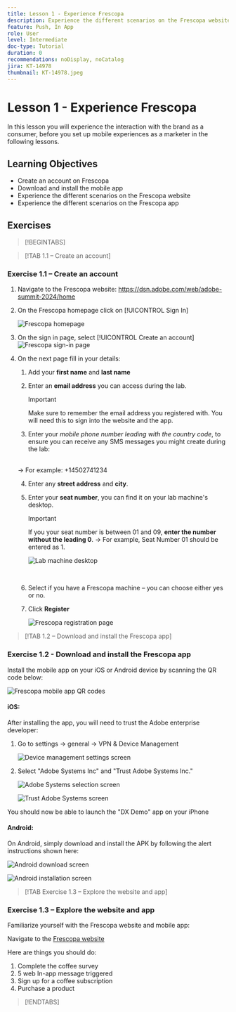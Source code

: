 ```yaml
---
title: Lesson 1 - Experience Frescopa
description: Experience the different scenarios on the Frescopa website.
feature: Push, In App
role: User
level: Intermediate
doc-type: Tutorial
duration: 0
recommendations: noDisplay, noCatalog
jira: KT-14978
thumbnail: KT-14978.jpeg
---
```


# Lesson 1 - Experience Frescopa

In this lesson you will experience the interaction with the brand as a consumer, before you set up mobile experiences as a marketer in the following lessons. 

## Learning Objectives 

* Create an account on Frescopa 
* Download and install the mobile app 
* Experience the different scenarios on the Frescopa website 
* Experience the different scenarios on the Frescopa app

## Exercises

>[!BEGINTABS]

>[!TAB 1.1 – Create an account]

### Exercise 1.1 – Create an account 

1. Navigate to the Frescopa website: 
https://dsn.adobe.com/web/adobe-summit-2024/home

2. On the Frescopa homepage click on [!UICONTROL Sign In]
   
   ![Frescopa homepage](/help/summit/l820-lab-workbook/assets/1-1-1-frescopa-homepage.png "Frescopa homepage")

   
3. On the sign in page, select [!UICONTROL Create an account]
    ![Frescopa sign-in page](/help/summit/l820-lab-workbook/assets/1-1-2-frescopa-sign-in-page.png "Frescopa sign in")

4. On the next page fill in your details:
   1. Add your **first name** and **last name**
   2. Enter an **email address** you can access during the lab.

        >[!IMPORTANT]
        > Make sure to remember the email address you registered with. You will need this to sign into the website and the app.

   3. Enter your *mobile phone number leading with the country code*, to ensure you can receive any SMS messages you might create during the lab: 
    <br>
    -> For example: +14502741234
   
   
   4. Enter any **street address** and **city**. 
   5. Enter your **seat number**, you can find it on your lab machine's desktop.

        >[!IMPORTANT]
        > If you your seat number is between 01 and 09, **enter the number without the leading 0**.
        > -> For example, Seat Number 01 should be entered as 1. 
        
        ![Lab machine desktop](/help/summit/l820-lab-workbook/assets/locate-seat-number.png)
        
        <br>
   6. Select if you have a Frescopa machine – you can choose either yes or no.
   7. Click **Register**

        ![Frescopa registration page](/help/summit/l820-lab-workbook/assets/1-1-3-frescopa-registration-page.png)



>[!TAB 1.2 – Download and install the Frescopa app]

### Exercise 1.2 - Download and install the Frescopa app

Install the mobile app on your iOS or Android device by scanning the QR code below:

![Frescopa mobile app QR codes](/help/summit/l820-lab-workbook/assets/1-2-1-qr-codes.png "Frescopa mobile app QR codes")

#### iOS:

After installing the app, you will need to trust the Adobe enterprise developer:

1. Go to settings -> general -> VPN & Device Management 

    ![Device management settings screen](/help/summit/l820-lab-workbook/assets/1-2-2-device-management-screen.png "Device management settings screen")

2. Select "Adobe Systems Inc" and "Trust Adobe Systems Inc."

    ![Adobe Systems selection screen](/help/summit/l820-lab-workbook/assets/1-2-3-adobe-systems.png "Adobe Systems selection screen")

    ![Trust Adobe Systems screen](/help/summit/l820-lab-workbook/assets/1-2-4-trust-adobe.png "Trust Adobe Systems screen")

You should now be able to launch the "DX Demo" app on your iPhone

#### Android:

On Android, simply download and install the APK by following the alert instructions shown here:

![Android download screen](/help/summit/l820-lab-workbook/assets/1-2-5-android-download.jpg "Android download screen")

![Android installation screen](/help/summit/l820-lab-workbook/assets/1-2-6-android-installation.jpg "Android installation screen")


>[!TAB Exercise 1.3 – Explore the website and app]

### Exercise 1.3 – Explore the website and app

Familiarize yourself with the Frescopa website and mobile app:

Navigate to the [Frescopa website](https://dsn.adobe.com/web/adobe-summit-2024?token=eyJhbGciOiJIUzI1NiIsInR5cCI6IkpXVCJ9.eyJpZCI6ImFub255bW91cyIsImVtYWlsIjoiYW5vbnltb3VzQGFkb2JlLmNvbSIsImlzc3VlciI6InNoYXJlZC1saW5rIiwiYXJnb24iOnsiYWNjZXNzIjoicmVhZC1wcm9qZWN0IiwicHJvamVjdElkIjoiYWRvYmUtc3VtbWl0LTIwMjQifSwiaWF0IjoxNzA4NjQyNTU4LCJleHAiOjE3MTA0NTY5NTh9.m4N8Bs5ZB1jYbUSdl1B6MaYJvUiolIYI_T_TcR-xMfU)

Here are things you should do:

1. Complete the coffee survey
2. 5 web In-app message triggered 
3. Sign up for a coffee subscription 
4. Purchase a product

>[!ENDTABS]
